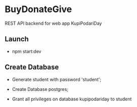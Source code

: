 # BuyDonateGive

REST API backend for web app KupiPodariDay

## Launch

* npm start:dev

## Create Database

* Generate student with password 'student';

* Create Database postgres;

* Grant all privileges on database kupipodariday to student
